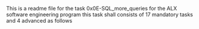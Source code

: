 This is a readme file for the task 0x0E-SQL_more_queries for the ALX software engineering program this task shall consists of 17 mandatory tasks and 4 advanced as follows